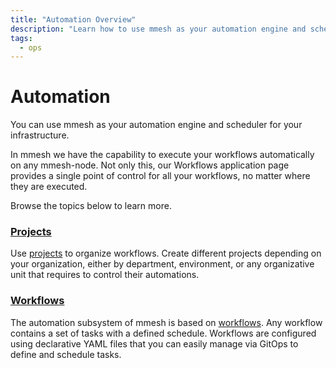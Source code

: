 ```yaml
---
title: "Automation Overview"
description: "Learn how to use mmesh as your automation engine and scheduler for your infrastructure."
tags:
  - ops
---
```


# Automation

You can use mmesh as your automation engine and scheduler for your infrastructure.

In mmesh we have the capability to execute your workflows automatically on any mmesh-node. Not only this, our Workflows application page provides a single point of control for all your workflows, no matter where they are executed.

Browse the topics below to learn more.

### [Projects](/docs/platform/automation/projects/)

Use [projects](/docs/platform/automation/projects/) to organize workflows. Create different projects depending on your organization, either by department, environment, or any organizative unit that requires to control their automations.

### [Workflows](/docs/platform/automation/workflows/)

The automation subsystem of mmesh is based on [workflows](/docs/platform/automation/workflows/). Any workflow contains a set of tasks with a defined schedule. Workflows are configured using declarative YAML files that you can easily manage via GitOps to define and schedule tasks.
